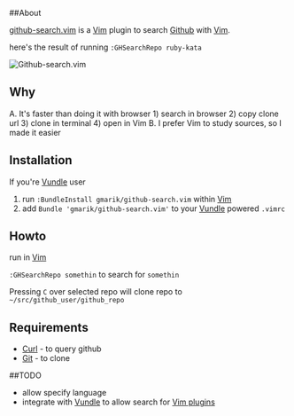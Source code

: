 ##About

[github-search.vim] is a [Vim] plugin to search [Github](http://github.com) with [Vim].

here's the result of running `:GHSearchRepo ruby-kata`

![Github-search.vim](https://lh3.googleusercontent.com/-GtFvhbkYQrg/TpDNt0e30pI/AAAAAAAAHT0/rGkpaxlCkD4/s875/gthub-search.vim.png)

## Why

A. It's faster than doing it with browser 1) search in browser 2) copy clone url 3) clone in terminal 4) open in Vim
B. I prefer Vim to study sources, so I made it easier

## Installation

If you're [Vundle] user

1. run `:BundleInstall gmarik/github-search.vim` within [Vim]
2. add `Bundle 'gmarik/github-search.vim'` to your [Vundle] powered `.vimrc` 

## Howto
run in [Vim]

`:GHSearchRepo somethin` to search for `somethin`

Pressing `C` over selected repo will clone repo to `~/src/github_user/github_repo`

## Requirements

- [Curl] - to query github
- [Git] - to clone

##TODO

- allow specify language
- integrate with [Vundle] to allow search for [Vim plugins]

[github-search.vim]:http://github.com/gmarik/github-search.vim
[Vim]:http://www.vim.org
[Vundle]:http://github.com/gmarik/vundle
[Vim plugins]:https://github.com/search?type=Repositories&language=VimL&q=vim
[Git]:http://git-scm.com/
[Curl]:http://curl.haxx.se/
[Vundle]:http://github.com/gmarik/vundle
